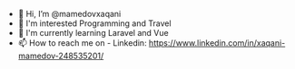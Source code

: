 - 👋 Hi, I’m @mamedovxaqani
- 👀 I'm interested Programming and Travel
- 🌱 I'm currently learning Laravel and Vue
- 📫 How to reach me on 
      - Linkedin: https://www.linkedin.com/in/xaqani-mamedov-248535201/

<!---
mamedovxaqani/mamedovxaqani is a ✨ special ✨ repository because its `README.md` (this file) appears on your GitHub profile.
You can click the Preview link to take a look at your changes.
--->
